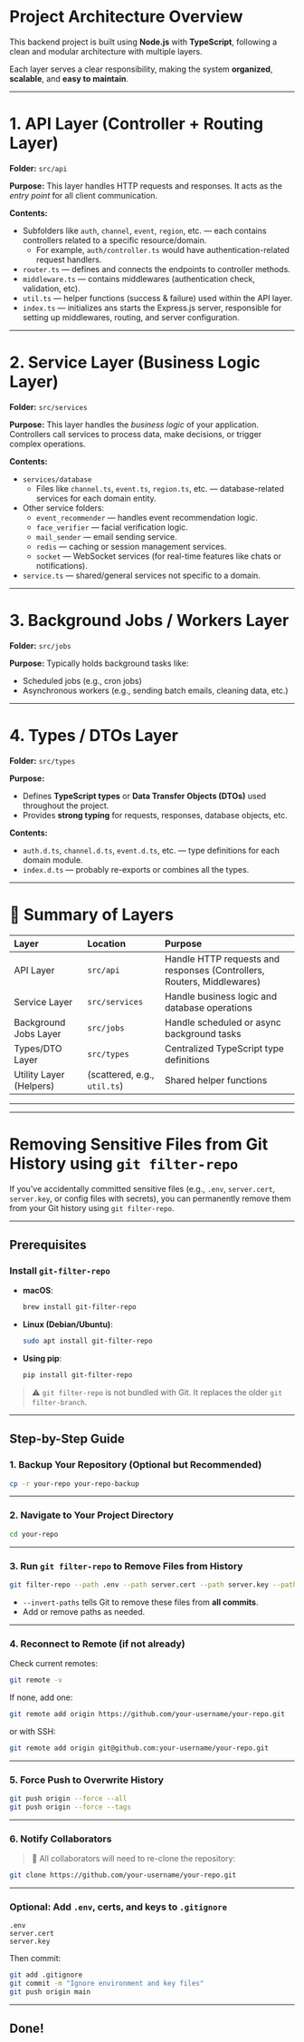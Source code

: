 # Project Architecture Overview

This backend project is built using **Node.js** with **TypeScript**, following a clean and modular architecture with multiple layers.

Each layer serves a clear responsibility, making the system **organized**, **scalable**, and **easy to maintain**.

---

# 1. **API Layer (Controller + Routing Layer)**

**Folder:** `src/api`

**Purpose:** This layer handles HTTP requests and responses. It acts as the _entry point_ for all client communication.

**Contents:**
- Subfolders like `auth`, `channel`, `event`, `region`, etc. — each contains controllers related to a specific resource/domain.
  - For example, `auth/controller.ts` would have authentication-related request handlers.
- `router.ts` — defines and connects the endpoints to controller methods.
- `middleware.ts` — contains middlewares (authentication check, validation, etc).
- `util.ts` — helper functions (success & failure) used within the API layer.
- `index.ts` — initializes ans starts the Express.js server,  responsible for setting up middlewares, routing, and server configuration.

---

# 2. **Service Layer (Business Logic Layer)**

**Folder:** `src/services`

**Purpose:** This layer handles the _business logic_ of your application. Controllers call services to process data, make decisions, or trigger complex operations.

**Contents:**
- `services/database`
  - Files like `channel.ts`, `event.ts`, `region.ts`, etc. — database-related services for each domain entity.
- Other service folders:
  - `event_recommender` — handles event recommendation logic.
  - `face_verifier` — facial verification logic.
  - `mail_sender` — email sending service.
  - `redis` — caching or session management services.
  - `socket` — WebSocket services (for real-time features like chats or notifications).
- `service.ts` — shared/general services not specific to a domain.

---

# 3. **Background Jobs / Workers Layer**

**Folder:** `src/jobs`

**Purpose:** Typically holds background tasks like:
- Scheduled jobs (e.g., cron jobs)
- Asynchronous workers (e.g., sending batch emails, cleaning data, etc.)

---

# 4. **Types / DTOs Layer**

**Folder:** `src/types`

**Purpose:**
- Defines **TypeScript types** or **Data Transfer Objects (DTOs)** used throughout the project.
- Provides **strong typing** for requests, responses, database objects, etc.

**Contents:**
- `auth.d.ts`, `channel.d.ts`, `event.d.ts`, etc. — type definitions for each domain module.
- `index.d.ts` — probably re-exports or combines all the types.

---

# 🔹 Summary of Layers

| Layer                     | Location                  | Purpose |
|:---------------------------|:---------------------------|:--------|
| API Layer                  | `src/api`                 | Handle HTTP requests and responses (Controllers, Routers, Middlewares) |
| Service Layer              | `src/services`            | Handle business logic and database operations |
| Background Jobs Layer      | `src/jobs`                | Handle scheduled or async background tasks |
| Types/DTO Layer            | `src/types`               | Centralized TypeScript type definitions |
| Utility Layer (Helpers)    | (scattered, e.g., `util.ts`) | Shared helper functions |

---
---

# Removing Sensitive Files from Git History using `git filter-repo`

If you've accidentally committed sensitive files (e.g., `.env`, `server.cert`, `server.key`, or config files with secrets), you can permanently remove them from your Git history using `git filter-repo`.

---

## Prerequisites

### Install `git-filter-repo`

- **macOS**:
  ```bash
  brew install git-filter-repo
  ```

- **Linux (Debian/Ubuntu)**:
  ```bash
  sudo apt install git-filter-repo
  ```

- **Using pip**:
  ```bash
  pip install git-filter-repo
  ```

> ⚠️ `git filter-repo` is not bundled with Git. It replaces the older `git filter-branch`.

---

## Step-by-Step Guide

### 1. Backup Your Repository (Optional but Recommended)

```bash
cp -r your-repo your-repo-backup
```

---

### 2. Navigate to Your Project Directory

```bash
cd your-repo
```

---

### 3. Run `git filter-repo` to Remove Files from History

```bash
git filter-repo --path .env --path server.cert --path server.key --path config/default.js --invert-paths
```

- `--invert-paths` tells Git to remove these files from **all commits**.
- Add or remove paths as needed.

---

### 4. Reconnect to Remote (if not already)

Check current remotes:

```bash
git remote -v
```

If none, add one:

```bash
git remote add origin https://github.com/your-username/your-repo.git
```

or with SSH:

```bash
git remote add origin git@github.com:your-username/your-repo.git
```

---

### 5. Force Push to Overwrite History

```bash
git push origin --force --all
git push origin --force --tags
```

---

### 6. Notify Collaborators

> 🚨 All collaborators will need to re-clone the repository:

```bash
git clone https://github.com/your-username/your-repo.git
```

---

### Optional: Add `.env`, certs, and keys to `.gitignore`

```gitignore
.env
server.cert
server.key
```

Then commit:

```bash
git add .gitignore
git commit -m "Ignore environment and key files"
git push origin main
```

---

## Done!

